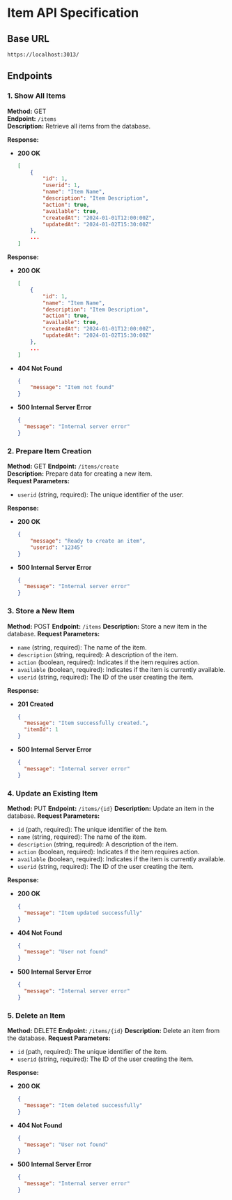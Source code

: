 # Item API Specification

## Base URL
`https://localhost:3013/`

## Endpoints

### 1. **Show All Items**
**Method:** GET  
**Endpoint:** `/items`  
**Description:** Retrieve all items from the database.  

**Response:**
- **200 OK**
  ```json
  [
      {
          "id": 1,
          "userid": 1,
          "name": "Item Name",
          "description": "Item Description",
          "action": true,
          "available": true,
          "createdAt": "2024-01-01T12:00:00Z",
          "updatedAt": "2024-01-02T15:30:00Z"
      },
      ...
  ]

**Response:**
- **200 OK**
  ```json
  [
      {
          "id": 1,
          "name": "Item Name",
          "description": "Item Description",
          "action": true,
          "available": true,
          "createdAt": "2024-01-01T12:00:00Z",
          "updatedAt": "2024-01-02T15:30:00Z"
      },
      ...
  ]
  ```
- **404 Not Found**
  ```json
  {
      "message": "Item not found"
  }
  ```
- **500 Internal Server Error**
  ```json
  {
    "message": "Internal server error"
  }
  ```

### 2. **Prepare Item Creation**
**Method:** GET
**Endpoint:** `/items/create`  
**Description:** Prepare data for creating a new item.  
**Request Parameters:**
- `userid` (string, required): The unique identifier of the user.

**Response:**
- **200 OK**
  ```json
  {
      "message": "Ready to create an item",
      "userid": "12345"
  }
  ```
- **500 Internal Server Error**
  ```json
  {
    "message": "Internal server error"
  }
  ```

### 3. **Store a New Item**
**Method:** POST
**Endpoint:** `/items`
**Description:** Store a new item in the database.
**Request Parameters:**
- `name` (string, required): The name of the item.
- `description` (string, required): A description of the item.
- `action` (boolean, required): Indicates if the item requires action.
- `available` (boolean, required): Indicates if the item is currently available.
- `userid` (string, required): The ID of the user creating the item.

**Response:**
- **201 Created**
  ```json
  {
    "message": "Item successfully created.",
    "itemId": 1
  }
  ```
- **500 Internal Server Error**
  ```json
  {
    "message": "Internal server error"
  }
  ```

### 4. **Update an Existing Item**
**Method:** PUT
**Endpoint:** `/items/{id}`
**Description:** Update an item in the database.
**Request Parameters:**
- `id` (path, required): The unique identifier of the item.
- `name` (string, required): The name of the item.
- `description` (string, required): A description of the item.
- `action` (boolean, required): Indicates if the item requires action.
- `available` (boolean, required): Indicates if the item is currently available.
- `userid` (string, required): The ID of the user creating the item.

**Response:**
- **200 OK**
  ```json
  {
    "message": "Item updated successfully"
  }
  ```
- **404 Not Found**
  ```json
  {
    "message": "User not found"
  }
  ```
- **500 Internal Server Error**
  ```json
  {
    "message": "Internal server error"
  }
  ```

### 5. **Delete an Item**
**Method:** DELETE
**Endpoint:** `/items/{id}`
**Description:** Delete an item from the database.
**Request Parameters:**
- `id` (path, required): The unique identifier of the item.
- `userid` (string, required): The ID of the user creating the item.

**Response:**
- **200 OK**
  ```json
  {
    "message": "Item deleted successfully"
  }

  ```
- **404 Not Found**
  ```json
  {
    "message": "User not found"
  }
  ```
- **500 Internal Server Error**
  ```json
  {
    "message": "Internal server error"
  }
  ```